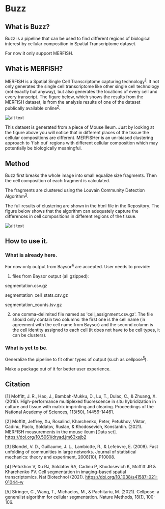 # Buzz

## What is Buzz?

Buzz is a pipeline that can be used to find different regions of biological interest by cellular composition in Spatial Transcriptome dataset.

For now it only support MERFISH.

## What is MERFISH?

MERFISH is a Spatial Single Cell Transcriptome capturing technology<sup>[1](https://www.pnas.org/content/113/50/14456)</sup>. It not only generates the single cell transcriptome like other single cell technology (not exactly but anyway), but also generates the locations of every cell and every transcript. The figure below, which shows the results from the MERFISH dataset, is from the analysis results of one of the dataset publically available online<sup>[2](https://zenodo.org/record/5512749#.Yd2eHdHMKUk)</sup>.

![alt text](https://github.com/Zha0rong/MERFISHer/blob/main/pics/Plot%20Cell%20by%20real%20probes-1.png "MERFish figure 1")

This dataset is generated from a piece of Mouse Ileum. Just by looking at the figure above you will notice that in different places of the tissue the cellular compositions are different. MERFISHer is an un-biased clustering approach to 'fish out' regions with different cellular composition which may potentially be biologically meaningful.

## Method

Buzz first breaks the whole image into small equalize size fragments. Then the cell composition of each fragment is calculated.

The fragments are clustered using the Louvain Community Detection Algorithm<sup>[3](https://iopscience.iop.org/article/10.1088/1742-5468/2008/10/P10008/meta)</sup>.

The full results of clustering are shown in the html file in the Repository. The figure below shows that the algorithm can adequately capture the differences in cell compositions in different regions of the tissue.

![alt text](https://github.com/Zha0rong/MERFISHer/blob/main/pics/Visualization%20of%20Clustering%20Results-1.png "MERFish figure 2")

## How to use it.

### What is already here.

For now only output from Baysor<sup>[4](https://github.com/kharchenkolab/Baysor)</sup> are accepted.
User needs to provide:
  1. files from Baysor output (all gzipped):
   
   segmentation.csv.gz
   
   segmentation_cell_stats.csv.gz
   
   segmentation_counts.tsv.gz
   
  2. one comma-delimited file named as 'cell_assignment.csv.gz'. The file should only contain two columns: the first one is the cell name (in agreement with the cell name from Baysor) and the second column is the cell identity assigned to each cell (it does not have to be cell types, it can be clusters).

### What is yet to be.

Generalize the pipeline to fit other types of output (such as cellpose<sup>[5](https://www.nature.com/articles/s41592-020-01018-x)</sup>).

Make a package out of it for better user experience.



## Citation
[1] Moffitt, J. R., Hao, J., Bambah-Mukku, D., Lu, T., Dulac, C., & Zhuang, X. (2016). High-performance multiplexed fluorescence in situ hybridization in culture and tissue with matrix imprinting and clearing. Proceedings of the National Academy of Sciences, 113(50), 14456-14461.

[2] Moffitt, Jeffrey, Xu, Rosalind, Kharchenko, Peter, Petukhov, Viktor, Cadinu, Paolo, Soldatov, Ruslan, & Khodosevich, Konstantin. (2021). MERFISH measurements in the mouse ileum [Data set]. https://doi.org/10.5061/dryad.jm63xsjb2

[3] Blondel, V. D., Guillaume, J. L., Lambiotte, R., & Lefebvre, E. (2008). Fast unfolding of communities in large networks. Journal of statistical mechanics: theory and experiment, 2008(10), P10008.

[4] Petukhov V, Xu RJ, Soldatov RA, Cadinu P, Khodosevich K, Moffitt JR & Kharchenko PV. Cell segmentation in imaging-based spatial transcriptomics. Nat Biotechnol (2021). https://doi.org/10.1038/s41587-021-01044-w

[5] Stringer, C., Wang, T., Michaelos, M., & Pachitariu, M. (2021). Cellpose: a generalist algorithm for cellular segmentation. Nature Methods, 18(1), 100-106.
